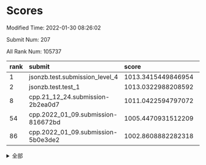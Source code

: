 # Scores

Modified Time: 2022-01-30 08:26:02

Submit Num: 207

All Rank Num: 105737

| rank |               submit               |       score        |       sigma        | pk_num |
| :--- | :--------------------------------- | :----------------- | :----------------- | :----- |
| 1    | jsonzb.test.submission_level_4     | 1013.3415449846954 | 0.8122307095002024 | 2049   |
| 2    | jsonzb.test.test_1                 | 1013.0322988208592 | 0.8044372544999986 | 2043   |
| 8    | cpp.21_12_24.submission-2b2ea0d7   | 1011.0422594797072 | 0.8017443582208532 | 2041   |
| 54   | cpp.2022_01_09.submission-816672bd | 1005.4470931512209 | 0.7055718380952649 | 2045   |
| 86   | cpp.2022_01_09.submission-5b0e3de2 | 1002.8608882282318 | 0.7031363016141504 | 2043   |


<details>
<summary>全部</summary>

| rank |                 submit                 |       score        |       sigma        | pk_num |
| :--- | :------------------------------------- | :----------------- | :----------------- | :----- |
| 1    | jsonzb.test.submission_level_4         | 1013.3415449846954 | 0.8122307095002024 | 2049   |
| 2    | jsonzb.test.test_1                     | 1013.0322988208592 | 0.8044372544999986 | 2043   |
| 3    | gobigger.level_3.submission_level_3_22 | 1011.5603978818151 | 0.7948973771559824 | 2045   |
| 4    | gobigger.level_3.submission_level_3_3  | 1011.552591069942  | 0.7637453727277813 | 2045   |
| 5    | gobigger.level_3.submission_level_3_35 | 1011.5408518557584 | 0.8102700904771492 | 2045   |
| 6    | gobigger.level_3.submission_level_3_0  | 1011.2510541181593 | 0.7590668443587142 | 2045   |
| 7    | gobigger.level_3.submission_level_3_24 | 1011.1456193176612 | 0.7562881867639654 | 2043   |
| 8    | cpp.21_12_24.submission-2b2ea0d7       | 1011.0422594797072 | 0.8017443582208532 | 2041   |
| 9    | gobigger.level_3.submission_level_3_34 | 1010.9130135068762 | 0.7755030823540745 | 2042   |
| 10   | gobigger.level_3.submission_level_3_21 | 1010.8659148618735 | 0.7541827292181588 | 2044   |
| 11   | gobigger.level_3.submission_level_3_1  | 1010.8375361093839 | 0.7944175902165856 | 2038   |
| 12   | gobigger.level_3.submission_level_3_33 | 1010.7949641418237 | 0.7620521230669358 | 2042   |
| 13   | gobigger.level_3.submission_level_3_42 | 1010.7085083623862 | 0.7883435988645248 | 2041   |
| 14   | gobigger.level_3.submission_level_3_17 | 1010.7026446821762 | 0.7571006227585169 | 2044   |
| 15   | gobigger.level_3.submission_level_3_6  | 1010.5895481299589 | 0.7756415141426151 | 2048   |
| 16   | gobigger.level_3.submission_level_3_31 | 1010.5351549273429 | 0.7621586079877766 | 2043   |
| 17   | gobigger.level_3.submission_level_3_45 | 1010.448150268316  | 0.7769241596503512 | 2043   |
| 18   | gobigger.level_3.submission_level_3_43 | 1010.3891018590559 | 0.7546027714210669 | 2040   |
| 19   | gobigger.level_3.submission_level_3_7  | 1010.3632538366669 | 0.7793682903149902 | 2037   |
| 20   | gobigger.level_3.submission_level_3_26 | 1010.3242070138451 | 0.7691030959691296 | 2047   |
| 21   | gobigger.level_3.submission_level_3_46 | 1010.257719013301  | 0.7790456506662073 | 2042   |
| 22   | gobigger.level_3.submission_level_3_20 | 1010.1972871741285 | 0.762358579924302  | 2044   |
| 23   | gobigger.level_3.submission_level_3_41 | 1010.1655322381073 | 0.7863625165943587 | 2044   |
| 24   | gobigger.level_3.submission_level_3_37 | 1010.0908017520569 | 0.7815184578296656 | 2039   |
| 25   | gobigger.level_3.submission_level_3_49 | 1010.0204361068784 | 0.8049141146219623 | 2044   |
| 26   | gobigger.level_3.submission_level_3_30 | 1010.0171381667317 | 0.7785584084700399 | 2041   |
| 27   | gobigger.level_3.submission_level_3_32 | 1009.9283383448919 | 0.7667038661611311 | 2047   |
| 28   | gobigger.level_3.submission_level_3_12 | 1009.917373913057  | 0.7447339934768425 | 2042   |
| 29   | gobigger.level_3.submission_level_3_25 | 1009.9152352315712 | 0.7597786800683048 | 2050   |
| 30   | gobigger.level_3.submission_level_3_16 | 1009.866921910532  | 0.7545521290069664 | 2042   |
| 31   | gobigger.level_3.submission_level_3_48 | 1009.8263083067832 | 0.7688256373148534 | 2046   |
| 32   | gobigger.level_3.submission_level_3_13 | 1009.8247045860535 | 0.7723678334667424 | 2040   |
| 33   | gobigger.level_3.submission_level_3_9  | 1009.7810360333823 | 0.7521701615345461 | 2046   |
| 34   | gobigger.level_3.submission_level_3_18 | 1009.7533665859272 | 0.7402717654514963 | 2043   |
| 35   | gobigger.level_3.submission_level_3_19 | 1009.744309016622  | 0.7512628272774242 | 2043   |
| 36   | gobigger.level_3.submission_level_3_44 | 1009.7264601415447 | 0.7623802487721055 | 2045   |
| 37   | gobigger.level_3.submission_level_3_10 | 1009.7143097607401 | 0.7778068178459714 | 2036   |
| 38   | gobigger.level_3.submission_level_3_28 | 1009.7137869416486 | 0.7513087406509372 | 2048   |
| 39   | gobigger.level_3.submission_level_3_36 | 1009.6538176593419 | 0.7575758926306986 | 2043   |
| 40   | gobigger.level_3.submission_level_3_29 | 1009.6077422704186 | 0.7740834419244244 | 2044   |
| 41   | gobigger.level_3.submission_level_3_39 | 1009.5557701490361 | 0.7474396206032832 | 2041   |
| 42   | gobigger.level_3.submission_level_3_27 | 1009.521533489449  | 0.7529323135891718 | 2043   |
| 43   | gobigger.level_3.submission_level_3_14 | 1009.4835219820432 | 0.7602598201517642 | 2050   |
| 44   | gobigger.level_3.submission_level_3_4  | 1009.4528306169054 | 0.7503647955450851 | 2043   |
| 45   | gobigger.level_3.submission_level_3_15 | 1009.3906173487471 | 0.7279893762138486 | 2041   |
| 46   | gobigger.level_3.submission_level_3_47 | 1009.3891939443298 | 0.7568243371268768 | 2044   |
| 47   | gobigger.level_3.submission_level_3_5  | 1009.3814121127651 | 0.7330983085468675 | 2042   |
| 48   | gobigger.level_3.submission_level_3_11 | 1009.246786815072  | 0.7671286549088658 | 2041   |
| 49   | gobigger.level_3.submission_level_3_2  | 1009.1798479586032 | 0.7480178402538842 | 2039   |
| 50   | gobigger.level_3.submission_level_3_38 | 1009.050740400341  | 0.7392471384814784 | 2044   |
| 51   | gobigger.level_3.submission_level_3_23 | 1008.575242912419  | 0.739745743079333  | 2047   |
| 52   | gobigger.level_3.submission_level_3_8  | 1007.9717954083683 | 0.756291488971947  | 2045   |
| 53   | gobigger.level_3.submission_level_3_40 | 1007.1641364401897 | 0.7382775410750235 | 2045   |
| 54   | cpp.2022_01_09.submission-816672bd     | 1005.4470931512209 | 0.7055718380952649 | 2045   |
| 55   | gobigger.level_1.submission_level_1_19 | 1004.9189352700442 | 0.7183712311102386 | 2047   |
| 56   | gobigger.level_1.submission_level_1_44 | 1004.6686384755179 | 0.7202925277595297 | 2041   |
| 57   | gobigger.level_1.submission_level_1_47 | 1004.5822324576952 | 0.7226265083625358 | 2044   |
| 58   | gobigger.level_1.submission_level_1_20 | 1004.3854459135873 | 0.7142155056605343 | 2043   |
| 59   | gobigger.level_1.submission_level_1_9  | 1004.3662681129102 | 0.721256848041521  | 2039   |
| 60   | gobigger.level_1.submission_level_1_21 | 1004.3065630312003 | 0.722260719033144  | 2044   |
| 61   | gobigger.level_1.submission_level_1_15 | 1004.1643555533849 | 0.7212157307284137 | 2045   |
| 62   | gobigger.level_1.submission_level_1_29 | 1004.0751346590228 | 0.7055137492495418 | 2041   |
| 63   | gobigger.level_1.submission_level_1_49 | 1004.066356807473  | 0.7260925457541653 | 2040   |
| 64   | gobigger.level_1.submission_level_1_27 | 1004.0561148519049 | 0.7350465196252457 | 2041   |
| 65   | gobigger.level_1.submission_level_1_22 | 1004.022254526443  | 0.7350106231476252 | 2041   |
| 66   | gobigger.level_1.submission_level_1_48 | 1003.993841551034  | 0.7149852635132675 | 2043   |
| 67   | gobigger.level_1.submission_level_1_34 | 1003.9843760338948 | 0.7121566669512893 | 2042   |
| 68   | gobigger.level_1.submission_level_1_14 | 1003.7737731162243 | 0.7173420991641337 | 2043   |
| 69   | gobigger.level_1.submission_level_1_33 | 1003.6306201487495 | 0.7112205016185771 | 2043   |
| 70   | gobigger.level_1.submission_level_1_1  | 1003.6117901805278 | 0.7165970038467288 | 2042   |
| 71   | gobigger.level_1.submission_level_1_40 | 1003.5271550611466 | 0.7263814512055232 | 2041   |
| 72   | gobigger.level_1.submission_level_1_23 | 1003.4245194175154 | 0.7168028942929547 | 2043   |
| 73   | gobigger.level_1.submission_level_1_26 | 1003.3664409979593 | 0.7330910451684893 | 2040   |
| 74   | gobigger.level_1.submission_level_1_46 | 1003.351242016203  | 0.7103445214128088 | 2044   |
| 75   | gobigger.level_1.submission_level_1_24 | 1003.2290535037293 | 0.7127712612750735 | 2046   |
| 76   | gobigger.level_1.submission_level_1_18 | 1003.1855857722899 | 0.7077986825901518 | 2047   |
| 77   | gobigger.level_1.submission_level_1_32 | 1003.1656923396819 | 0.729343385280654  | 2038   |
| 78   | gobigger.level_1.submission_level_1_42 | 1003.102214945739  | 0.7104746354614143 | 2040   |
| 79   | gobigger.level_1.submission_level_1_5  | 1003.0851764926986 | 0.7129505263503279 | 2048   |
| 80   | gobigger.level_1.submission_level_1_12 | 1003.0821490545783 | 0.7206368984074286 | 2047   |
| 81   | gobigger.level_1.submission_level_1_17 | 1003.0752717630544 | 0.7129224478733835 | 2044   |
| 82   | gobigger.level_1.submission_level_1_38 | 1003.0728072665439 | 0.7074463583331804 | 2037   |
| 83   | gobigger.level_1.submission_level_1_8  | 1003.0645020664622 | 0.7082500834796575 | 2048   |
| 84   | gobigger.level_1.submission_level_1_30 | 1002.9764372370682 | 0.7099465438837644 | 2048   |
| 85   | gobigger.level_1.submission_level_1_7  | 1002.9235313603161 | 0.7222945829523402 | 2047   |
| 86   | cpp.2022_01_09.submission-5b0e3de2     | 1002.8608882282318 | 0.7031363016141504 | 2043   |
| 87   | gobigger.level_1.submission_level_1_4  | 1002.8267549494864 | 0.7021895648146308 | 2047   |
| 88   | gobigger.level_1.submission_level_1_35 | 1002.825228371359  | 0.7121316702059882 | 2047   |
| 89   | gobigger.level_1.submission_level_1_37 | 1002.7651433239461 | 0.7181981733713013 | 2042   |
| 90   | gobigger.level_1.submission_level_1_45 | 1002.7543851328323 | 0.7086342391251279 | 2042   |
| 91   | gobigger.level_1.submission_level_1_39 | 1002.7306525223399 | 0.71391130895665   | 2041   |
| 92   | gobigger.level_1.submission_level_1_36 | 1002.7198162240206 | 0.7216266392913505 | 2038   |
| 93   | gobigger.level_1.submission_level_1_11 | 1002.6921495030676 | 0.7063072453888453 | 2045   |
| 94   | gobigger.level_1.submission_level_1_16 | 1002.6639018140767 | 0.7190774323252018 | 2046   |
| 95   | gobigger.level_1.submission_level_1_28 | 1002.6223650968615 | 0.7082478732123083 | 2042   |
| 96   | gobigger.level_1.submission_level_1_13 | 1002.6158978206101 | 0.71820941856959   | 2042   |
| 97   | gobigger.level_1.submission_level_1_31 | 1002.6107604551082 | 0.7118116209724479 | 2041   |
| 98   | gobigger.level_1.submission_level_1_2  | 1002.3716055933779 | 0.7112981804570744 | 2042   |
| 99   | gobigger.level_1.submission_level_1_6  | 1002.1977280699724 | 0.7123727749524907 | 2042   |
| 100  | gobigger.level_1.submission_level_1_41 | 1002.0818774823267 | 0.7049440796964134 | 2047   |
| 101  | gobigger.level_1.submission_level_1_10 | 1002.0600443972451 | 0.7098552510525046 | 2036   |
| 102  | gobigger.level_1.submission_level_1_25 | 1002.0110746697118 | 0.7102951725740961 | 2042   |
| 103  | gobigger.level_1.submission_level_1_3  | 1001.931238184986  | 0.7089712859760997 | 2040   |
| 104  | gobigger.level_1.submission_level_1_43 | 1001.7268347714345 | 0.713991368722441  | 2043   |
| 105  | gobigger.level_1.submission_level_1_0  | 1001.6845467174369 | 0.6990078314364954 | 2040   |
| 106  | gobigger.random.submission_random_15   | 997.5631088834963  | 0.6989754492908498 | 2040   |
| 107  | gobigger.random.submission_random_18   | 997.1104499174081  | 0.7067884950859853 | 2043   |
| 108  | gobigger.random.submission_random_10   | 997.0822863225264  | 0.7058292166301211 | 2047   |
| 109  | gobigger.random.submission_random_3    | 997.0495103119523  | 0.7236740056431413 | 2043   |
| 110  | gobigger.random.submission_random_37   | 997.0048345001628  | 0.6944273674227255 | 2042   |
| 111  | gobigger.random.submission_random_34   | 996.8411372107978  | 0.7220404314888369 | 2040   |
| 112  | gobigger.random.submission_random_4    | 996.8267443259336  | 0.7163731490952931 | 2041   |
| 113  | gobigger.random.submission_random_8    | 996.7421053101967  | 0.7149617633307506 | 2042   |
| 114  | gobigger.random.submission_random_9    | 996.7170720455822  | 0.7117291543037638 | 2040   |
| 115  | gobigger.random.submission_random_48   | 996.4412959000516  | 0.7061480374720598 | 2042   |
| 116  | gobigger.random.submission_random_29   | 996.3511271819101  | 0.7153381288426279 | 2045   |
| 117  | gobigger.random.submission_random_24   | 996.3177167133875  | 0.7096303010420869 | 2042   |
| 118  | gobigger.random.submission_random_38   | 996.2918594450693  | 0.7164347188736202 | 2050   |
| 119  | gobigger.random.submission_random_25   | 996.2902959781459  | 0.707267510466151  | 2047   |
| 120  | gobigger.random.submission_random_14   | 996.2718340514066  | 0.7171928099931258 | 2044   |
| 121  | gobigger.random.submission_random_19   | 996.225483470004   | 0.7108475345331796 | 2046   |
| 122  | gobigger.random.submission_random_30   | 996.1908684410234  | 0.7187882164266668 | 2041   |
| 123  | gobigger.random.submission_random_45   | 996.100562786773   | 0.7062541299784184 | 2045   |
| 124  | gobigger.random.submission_random_6    | 996.097172665054   | 0.7030848993112779 | 2044   |
| 125  | gobigger.random.submission_random_23   | 996.0771392997376  | 0.7069523351684291 | 2048   |
| 126  | gobigger.random.submission_random_21   | 996.0605909806197  | 0.7288624312655108 | 2046   |
| 127  | gobigger.random.submission_random_33   | 996.0536054263655  | 0.7087951146377702 | 2048   |
| 128  | gobigger.random.submission_random_2    | 996.0365986899502  | 0.7192724051458594 | 2044   |
| 129  | gobigger.random.submission_random_7    | 995.98672263626    | 0.718861620021961  | 2050   |
| 130  | gobigger.random.submission_random_11   | 995.98187690152    | 0.7099280866289123 | 2041   |
| 131  | gobigger.random.submission_random_35   | 995.9011259877789  | 0.697116180121539  | 2045   |
| 132  | gobigger.random.submission_random_0    | 995.8962223636981  | 0.7159740552068887 | 2039   |
| 133  | gobigger.random.submission_random_5    | 995.889368349329   | 0.7051305216699087 | 2043   |
| 134  | gobigger.random.submission_random_40   | 995.878825862554   | 0.7116648167333005 | 2044   |
| 135  | gobigger.random.submission_random_44   | 995.8717459735004  | 0.7261089908343962 | 2048   |
| 136  | gobigger.random.submission_random_13   | 995.7697635623678  | 0.7133141712186287 | 2048   |
| 137  | gobigger.random.submission_random_17   | 995.7464152914835  | 0.714964136961854  | 2044   |
| 138  | gobigger.random.submission_random_49   | 995.7441164004425  | 0.7088275813206769 | 2039   |
| 139  | gobigger.random.submission_random_39   | 995.7413251574011  | 0.7086825752812301 | 2041   |
| 140  | gobigger.random.submission_random_42   | 995.6357871058158  | 0.7177268292478332 | 2039   |
| 141  | gobigger.random.submission_random_28   | 995.6251512638523  | 0.7026900649951573 | 2046   |
| 142  | gobigger.random.submission_random_16   | 995.5906720582511  | 0.7194137415486188 | 2042   |
| 143  | gobigger.random.submission_random_46   | 995.5180019475165  | 0.7052551137006112 | 2037   |
| 144  | gobigger.random.submission_random_47   | 995.5061382162171  | 0.7150450040735599 | 2042   |
| 145  | gobigger.random.submission_random_22   | 995.4771010579753  | 0.7160247325335991 | 2044   |
| 146  | gobigger.random.submission_random_32   | 995.419766971176   | 0.7162964726568981 | 2045   |
| 147  | gobigger.random.submission_random_31   | 995.3218334483547  | 0.7178111220167271 | 2043   |
| 148  | gobigger.random.submission_random_36   | 995.2337570537351  | 0.7176728721758788 | 2038   |
| 149  | gobigger.random.submission_random_26   | 995.1167748074736  | 0.712825619846141  | 2044   |
| 150  | gobigger.random.submission_random_43   | 995.0106964360743  | 0.7108241704383003 | 2043   |
| 151  | gobigger.random.submission_random_27   | 994.9928042406168  | 0.7003689013016511 | 2043   |
| 152  | gobigger.random.submission_random_12   | 994.9024025474565  | 0.7140363043236736 | 2045   |
| 153  | gobigger.random.submission_random_20   | 994.7978028127408  | 0.7161748195870623 | 2042   |
| 154  | gobigger.random.submission_random_1    | 994.7116888302107  | 0.7268844429988626 | 2039   |
| 155  | gobigger.level_2.submission_level_2_15 | 994.572931710841   | 0.722588893039799  | 2042   |
| 156  | gobigger.random.submission_random_41   | 994.5630527104883  | 0.7260767808877139 | 2043   |
| 157  | gobigger.level_2.submission_level_2_19 | 993.7197890259885  | 0.7391653351375604 | 2044   |
| 158  | gobigger.level_2.submission_level_2_41 | 993.4852390602501  | 0.7388965801986338 | 2044   |
| 159  | gobigger.level_2.submission_level_2_21 | 993.4534884444438  | 0.7288772439474271 | 2039   |
| 160  | gobigger.level_2.submission_level_2_0  | 993.2946522294358  | 0.7304820346537718 | 2045   |
| 161  | gobigger.level_2.submission_level_2_18 | 993.1242220126264  | 0.7343772829595605 | 2047   |
| 162  | gobigger.level_2.submission_level_2_2  | 992.9984907563838  | 0.7285716660940095 | 2047   |
| 163  | gobigger.level_2.submission_level_2_33 | 992.9477172724723  | 0.7323256497289423 | 2044   |
| 164  | gobigger.level_2.submission_level_2_36 | 992.800031419123   | 0.7444883086443532 | 2045   |
| 165  | gobigger.level_2.submission_level_2_42 | 992.7625372427683  | 0.7359326554183799 | 2047   |
| 166  | gobigger.level_2.submission_level_2_7  | 992.4219540113767  | 0.7471698351307547 | 2038   |
| 167  | gobigger.level_2.submission_level_2_40 | 992.3589901698516  | 0.7300062693072592 | 2051   |
| 168  | gobigger.level_2.submission_level_2_37 | 992.3439302204349  | 0.7461664215702425 | 2042   |
| 169  | gobigger.level_2.submission_level_2_29 | 992.3406496321087  | 0.7417426898006367 | 2043   |
| 170  | gobigger.level_2.submission_level_2_30 | 992.295366635919   | 0.725637110535396  | 2040   |
| 171  | gobigger.level_2.submission_level_2_17 | 992.2643678463224  | 0.741777789209568  | 2040   |
| 172  | gobigger.level_2.submission_level_2_8  | 992.2395157366598  | 0.7455250808491887 | 2044   |
| 173  | gobigger.level_2.submission_level_2_49 | 992.2301922195613  | 0.732822073875211  | 2042   |
| 174  | gobigger.level_2.submission_level_2_12 | 992.1894073149076  | 0.7567113145273723 | 2042   |
| 175  | gobigger.level_2.submission_level_2_47 | 992.179961578107   | 0.7359287529658037 | 2042   |
| 176  | gobigger.level_2.submission_level_2_27 | 992.0366910261824  | 0.7391119899055147 | 2040   |
| 177  | gobigger.level_2.submission_level_2_25 | 991.9804051328701  | 0.7425415596483439 | 2049   |
| 178  | gobigger.level_2.submission_level_2_44 | 991.9799483342608  | 0.7249622258857807 | 2043   |
| 179  | gobigger.level_2.submission_level_2_1  | 991.9352686150693  | 0.7398850487595048 | 2045   |
| 180  | gobigger.level_2.submission_level_2_34 | 991.9097748284811  | 0.7462300877539688 | 2044   |
| 181  | gobigger.level_2.submission_level_2_45 | 991.9000839194205  | 0.7325108156721715 | 2041   |
| 182  | gobigger.level_2.submission_level_2_35 | 991.8643356607558  | 0.73564807960713   | 2047   |
| 183  | gobigger.level_2.submission_level_2_20 | 991.8209022418954  | 0.7655634270572611 | 2044   |
| 184  | gobigger.level_2.submission_level_2_5  | 991.7997481621707  | 0.743517235245663  | 2042   |
| 185  | gobigger.level_2.submission_level_2_9  | 991.7730268715806  | 0.7307779542873943 | 2042   |
| 186  | gobigger.level_2.submission_level_2_11 | 991.7506220387834  | 0.7424117286611593 | 2043   |
| 187  | gobigger.level_2.submission_level_2_38 | 991.6928186276523  | 0.7568354089979098 | 2046   |
| 188  | gobigger.level_2.submission_level_2_4  | 991.685786107029   | 0.755039606940456  | 2048   |
| 189  | gobigger.level_2.submission_level_2_48 | 991.6000492618958  | 0.7436148585428204 | 2044   |
| 190  | gobigger.level_2.submission_level_2_6  | 991.5540861583482  | 0.7699962370197716 | 2043   |
| 191  | gobigger.level_2.submission_level_2_26 | 991.5520284864014  | 0.7396690395620261 | 2045   |
| 192  | gobigger.level_2.submission_level_2_32 | 991.5315252357749  | 0.7493776028798055 | 2043   |
| 193  | gobigger.level_2.submission_level_2_10 | 991.530769210598   | 0.7466124117452176 | 2045   |
| 194  | gobigger.level_2.submission_level_2_14 | 991.5244840177362  | 0.7442950148213863 | 2046   |
| 195  | gobigger.level_2.submission_level_2_46 | 991.4610137038696  | 0.7515876798314998 | 2040   |
| 196  | gobigger.level_2.submission_level_2_24 | 991.4574655685063  | 0.7369661812975615 | 2043   |
| 197  | gobigger.level_2.submission_level_2_23 | 991.453237226857   | 0.7493037269936715 | 2043   |
| 198  | gobigger.level_2.submission_level_2_43 | 991.451835860922   | 0.7567688290204392 | 2043   |
| 199  | gobigger.level_2.submission_level_2_28 | 991.062910564437   | 0.7705606309256822 | 2045   |
| 200  | gobigger.level_2.submission_level_2_39 | 990.9499383753858  | 0.7650953366074531 | 2046   |
| 201  | gobigger.level_2.submission_level_2_3  | 990.791360511728   | 0.7763868594459393 | 2042   |
| 202  | gobigger.level_2.submission_level_2_13 | 990.4152328891286  | 0.7441577277715036 | 2044   |
| 203  | gobigger.level_2.submission_level_2_31 | 990.4140128031843  | 0.7542031138014396 | 2043   |
| 204  | gobigger.level_2.submission_level_2_16 | 989.835886002111   | 0.772900155729192  | 2038   |
| 205  | gobigger.level_2.submission_level_2_22 | 989.5587347354327  | 0.7489734208137054 | 2042   |
| 206  | gobigger.none.submission_none_0        | 979.0995965742453  | 1.3627030853511488 | 2040   |
| 207  | gobigger.none.submission_none_1        | 975.8712195614013  | 1.4154191928003814 | 2038   |

</details>
